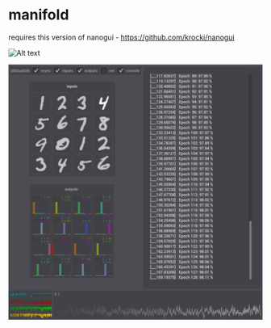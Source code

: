 # manifold

requires this version of nanogui - https://github.com/krocki/nanogui

![Alt text](https://www.dropbox.com/s/z3slvr5ohzg52zf/Screenshot%202017-03-13%2021.49.00.png?dl=0?raw=true "Autoencoder manifold")

![Alt text](screen_mnist.png?raw=true "Screenshot")
